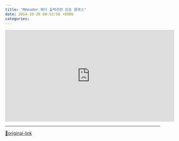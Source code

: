 ```yaml
---
title: "MHeader 해더 출력관련 모음 클래스"
date: 2014-10-26 00:53:58 +0900
categories: 
---
```

  

<iframe frameborder="0" height="300" src="http://www.mins01.com/web_work/php/class_MHeader/?" style="border-width: 0px;" width="550"></iframe>



***
[🔗original-link](http://www.mins01.com/mh/tech/read/904)